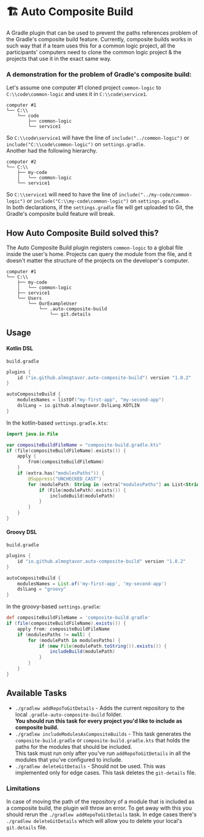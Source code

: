 # 🏗️ Auto Composite Build

A Gradle plugin that can be used to prevent the paths references problem of the Gradle's composite build feature.
Currently, composite builds works in such way that if a team uses this for a common logic project,
all the participants' computers need to clone the common logic project & the projects that use it in the exact same way.

### A demonstration for the problem of Gradle's composite build:
Let's assume one computer #1 cloned project `common-logic` to `C:\\code\common-logic` and uses it in `C:\\code\service1`.
```
computer #1
└── C:\\
    └── code
        ├── common-logic
        └── service1
```
So `C:\\code\service1` will have the line of `include("../common-logic")` 
or `include("C:\\code\common-logic")` on `settings.gradle`.
<br>Another had the following hierarchy.
```
computer #2
└── C:\\
    ├── my-code
    │   └── common-logic
    └── service1
```
So `C:\\service1` will need to have the line of `include("../my-code/common-logic")` 
or `include("C:\\my-code\common-logic")` on `settings.gradle`.
<br>In both declarations, if the `settings.gradle` file will get uploaded to Git, the Gradle's composite build feature will break.

## How Auto Composite Build solved this?
The Auto Composite Build plugin registers `common-logic` to a global file inside the user's home. 
Projects can query the module from the file, and it doesn't matter the structure of the projects on the developer's computer.
```
computer #1
└── C:\\
    ├── my-code
    │   └── common-logic
    ├── service1
    └── Users
        └── OurExampleUser
            └── .auto-composite-build
                └── git.details
```

## Usage

#### Kotlin DSL

`build.gradle`
```kotlin
plugins {
    id ("io.github.almogtavor.auto-composite-build") version "1.0.2"
}

autoCompositeBuild {
    modulesNames = listOf("my-first-app", "my-second-app")
    dslLang = io.github.almogtavor.DslLang.KOTLIN
}
```

In the kotlin-based `settings.gradle.kts`:
```kotlin
import java.io.File

var compositeBuildFileName = "composite-build.gradle.kts"
if (file(compositeBuildFileName).exists()) {
    apply {
        from(compositeBuildFileName)
    }
    if (extra.has("modulesPaths")) {
        @Suppress("UNCHECKED_CAST")
        for (modulePath: String in (extra["modulesPaths"] as List<String>)) {
            if (File(modulePath).exists()) {
                includeBuild(modulePath)
            }
        }
    }
}
```

#### Groovy DSL

`build.gradle`
```groovy
plugins {
    id "io.github.almogtavor.auto-composite-build" version "1.0.2"
}

autoCompositeBuild {
    modulesNames = List.of('my-first-app', 'my-second-app')
    dslLang = "groovy"
}
```

In the groovy-based `settings.gradle`:
```groovy
def compositeBuildFileName = 'composite-build.gradle'
if (file(compositeBuildFileName).exists()) {
    apply from: compositeBuildFileName
    if (modulesPaths != null) {
        for (modulePath in modulesPaths) {
            if (new File(modulePath.toString()).exists()) {
                includeBuild(modulePath)
            }
        }
    }
}
```

## Available Tasks

* `./gradlew addRepoToGitDetails` - Adds the current repository to the local `.gradle-auto-composite-build` folder.<br>
    **You should run this task for every project you'd like to include as composite build.**
* `./gradlew includeModulesAsCompositeBuilds` - This task generates the `composite-build.gradle` or `composite-build.gradle.kts`
    that holds the paths for the modules that should be included.<br>
    This task must run only after you've run `addRepoToGitDetails` in all the modules that you've configured to include.
* `./gradlew deleteGitDetails` - Should not be used. This was implemented only for edge cases. 
    This task deletes the `git-details` file.

### Limitations

In case of moving the path of the repository of a module that is included as a composite build, the plugin will throw an error.
To get away with this you should rerun the `./gradlew addRepoToGitDetails` task.
In edge cases there's `./gradlew deleteGitDetails` which will allow you to delete your local's `git.details` file.